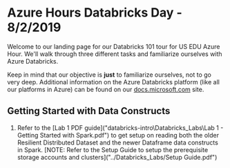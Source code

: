 # Azure Hours Databricks Day - 8/2/2019
Welcome to our landing page for our Databricks 101 tour for US EDU Azure Hour. We'll walk through three different tasks and familiarize ourselves with Azure Databricks. 

Keep in mind that our objective is **just** to familiarize ourselves, not to go very deep. Additional information on the Azure Databricks platform (like all our platforms in Azure) can be found on our [docs.microsoft.com](https://docs.microsoft.com/en-us/azure/azure-databricks/) site.

## Getting Started with Data Constructs
1. Refer to the [Lab 1 PDF guide]("databricks-intro\Databricks_Labs\Lab 1 - Getting Started with Spark.pdf") to get setup on reading both the older Resilient Distributed Dataset and the newer Dataframe data constructs in Spark. [NOTE: Refer to the Setup Guide to setup the prerequisite storage accounts and clusters]("../Databricks_Labs/Setup Guide.pdf")